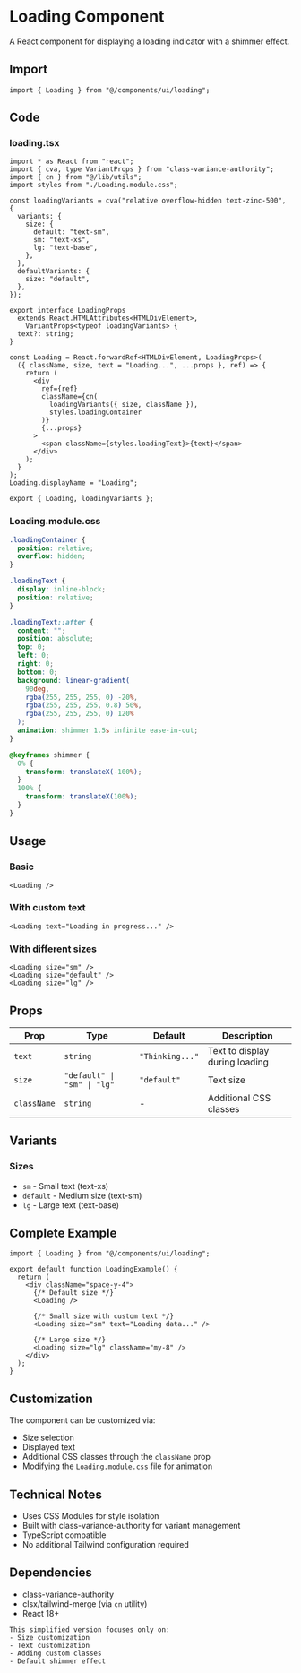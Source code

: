 # Loading Component

A React component for displaying a loading indicator with a shimmer effect.

## Import

```tsx
import { Loading } from "@/components/ui/loading";
```

## Code

### loading.tsx

```tsx
import * as React from "react";
import { cva, type VariantProps } from "class-variance-authority";
import { cn } from "@/lib/utils";
import styles from "./Loading.module.css";

const loadingVariants = cva("relative overflow-hidden text-zinc-500", {
  variants: {
    size: {
      default: "text-sm",
      sm: "text-xs",
      lg: "text-base",
    },
  },
  defaultVariants: {
    size: "default",
  },
});

export interface LoadingProps
  extends React.HTMLAttributes<HTMLDivElement>,
    VariantProps<typeof loadingVariants> {
  text?: string;
}

const Loading = React.forwardRef<HTMLDivElement, LoadingProps>(
  ({ className, size, text = "Loading...", ...props }, ref) => {
    return (
      <div
        ref={ref}
        className={cn(
          loadingVariants({ size, className }),
          styles.loadingContainer
        )}
        {...props}
      >
        <span className={styles.loadingText}>{text}</span>
      </div>
    );
  }
);
Loading.displayName = "Loading";

export { Loading, loadingVariants };
```

### Loading.module.css

```css
.loadingContainer {
  position: relative;
  overflow: hidden;
}

.loadingText {
  display: inline-block;
  position: relative;
}

.loadingText::after {
  content: "";
  position: absolute;
  top: 0;
  left: 0;
  right: 0;
  bottom: 0;
  background: linear-gradient(
    90deg,
    rgba(255, 255, 255, 0) -20%,
    rgba(255, 255, 255, 0.8) 50%,
    rgba(255, 255, 255, 0) 120%
  );
  animation: shimmer 1.5s infinite ease-in-out;
}

@keyframes shimmer {
  0% {
    transform: translateX(-100%);
  }
  100% {
    transform: translateX(100%);
  }
}
```

## Usage

### Basic

```tsx
<Loading />
```

### With custom text

```tsx
<Loading text="Loading in progress..." />
```

### With different sizes

```tsx
<Loading size="sm" />
<Loading size="default" />
<Loading size="lg" />
```

## Props

| Prop        | Type                        | Default         | Description                          |
| ----------- | --------------------------- | --------------- | ------------------------------------ |
| `text`      | `string`                    | `"Thinking..."` | Text to display during loading       |
| `size`      | `"default" \| "sm" \| "lg"` | `"default"`     | Text size                            |
| `className` | `string`                    | -               | Additional CSS classes               |

## Variants

### Sizes

- `sm` - Small text (text-xs)
- `default` - Medium size (text-sm)
- `lg` - Large text (text-base)

## Complete Example

```tsx
import { Loading } from "@/components/ui/loading";

export default function LoadingExample() {
  return (
    <div className="space-y-4">
      {/* Default size */}
      <Loading />

      {/* Small size with custom text */}
      <Loading size="sm" text="Loading data..." />

      {/* Large size */}
      <Loading size="lg" className="my-8" />
    </div>
  );
}
```

## Customization

The component can be customized via:

- Size selection
- Displayed text
- Additional CSS classes through the `className` prop
- Modifying the `Loading.module.css` file for animation

## Technical Notes

- Uses CSS Modules for style isolation
- Built with class-variance-authority for variant management
- TypeScript compatible
- No additional Tailwind configuration required

## Dependencies

- class-variance-authority
- clsx/tailwind-merge (via `cn` utility)
- React 18+

```
This simplified version focuses only on:
- Size customization
- Text customization
- Adding custom classes
- Default shimmer effect
```
